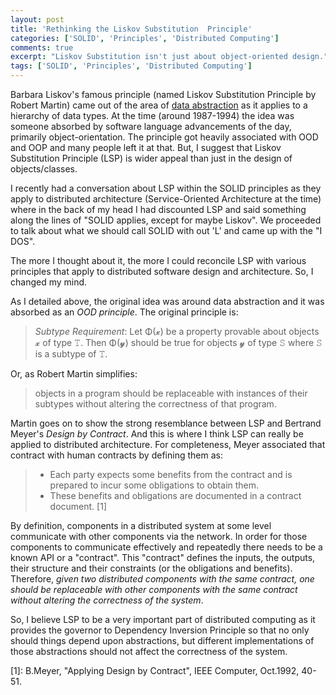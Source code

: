 ```yaml
---
layout: post
title: 'Rethinking the Liskov Substitution  Principle'
categories: ['SOLID', 'Principles', 'Distributed Computing']
comments: true
excerpt: "Liskov Substitution isn't just about object-oriented design."
tags: ['SOLID', 'Principles', 'Distributed Computing']
---
```

Barbara Liskov's famous principle (named Liskov Substitution Principle by Robert Martin) came out of the area of [data abstraction][] as it applies to a hierarchy of data types.  At the time (around 1987-1994) the idea was someone absorbed by software language advancements of the day, primarily object-orientation.  The principle got heavily associated with OOD and OOP and many people left it at that. But, I suggest that Liskov Substitution Principle (LSP) is wider appeal than just in the design of objects/classes.

I recently had a conversation about LSP within the SOLID principles as they apply to distributed architecture (Service-Oriented Architecture at the time) where in the back of my head I had discounted LSP and said something along the lines of "SOLID applies, except for maybe Liskov".  We proceeded to talk about what we should call SOLID with out 'L' and came up with the "I DOS".

The more I thought about it, the more I could reconcile LSP with various principles that apply to distributed software design and architecture.  So, I changed my mind.

As I detailed above, the original idea was around data abstraction and it was absorbed as an *OOD principle*.  The original principle is:

>*Subtype Requirement*: Let &Phi;(&#x1d501;) be a property provable about objects &#x1d501; of type &#x1d683;. Then &Phi;(&#x1d502;) should be true for objects &#x1d502; of type &#x1d682; where &#x1d682; is a subtype of &#x1d683;.

Or, as Robert Martin simplifies:
>objects in a program should be replaceable with instances of their subtypes without altering the correctness of that program.

Martin goes on to show the strong resemblance between LSP and Bertrand Meyer's *Design by Contract*.  And this is where I think LSP can really be applied to distributed architecture.  For completeness, Meyer associated that contract with human contracts by defining them as:
>* Each party expects some benefits
from the contract and is prepared to
incur some obligations to obtain them.
>* These benefits and obligations are
documented in a contract document. [1]


By definition, components in a distributed system at some level communicate with other components via the network.  In order for those components to communicate effectively and repeatedly there needs to be a known API or a "contract".  This "contract" defines the inputs, the outputs, their structure and their constraints (or the obligations and benefits).  Therefore, *given two distributed components with the same contract, one should be replaceable with other components with the same contract without altering the correctness of the system*.

So, I believe LSP to be a very important part of distributed computing as it provides the governor to Dependency Inversion Principle so that no only should things depend upon abstractions, but different implementations of those abstractions should not affect the correctness of the system.

[data abstraction]: http://dl.acm.org/citation.cfm?id=62141
[1]: B.Meyer, "Applying Design by Contract", IEEE Computer, Oct.1992, 40-51.
